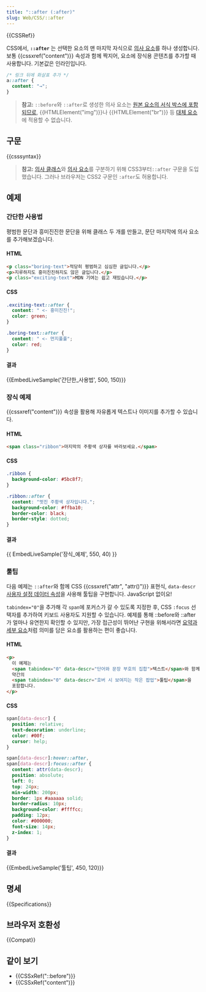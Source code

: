 ```yaml
---
title: "::after (:after)"
slug: Web/CSS/::after
---
```


{{CSSRef}}

CSS에서, **`::after`** 는 선택한 요소의 맨 마지막 자식으로 [의사 요소](/ko/docs/Web/CSS/Pseudo-elements)를 하나 생성합니다. 보통 {{cssxref("content")}} 속성과 함께 짝지어, 요소에 장식용 콘텐츠를 추가할 때 사용합니다. 기본값은 인라인입니다.

```css
/* 링크 뒤에 화살표 추가 */
a::after {
  content: "→";
}
```

> **참고:** `::before`와 `::after`로 생성한 의사 요소는 [원본 요소의 서식 박스에 포함되므로](https://www.w3.org/TR/CSS2/generate.html#before-after-content), {{HTMLElement("img")}}나 {{HTMLElement("br")}} 등 [대체 요소](/ko/docs/Web/CSS/Replaced_element)에 적용할 수 없습니다.

## 구문

{{csssyntax}}

> **참고:** [의사 클래스](/ko/docs/Web/CSS/Pseudo-classes)와 [의사 요소](/ko/docs/Web/CSS/Pseudo-elements)를 구분하기 위해 CSS3부터`::after` 구문을 도입했습니다. 그러나 브라우저는 CSS2 구문인 `:after`도 허용합니다.

## 예제

### 간단한 사용법

평범한 문단과 흥미진진한 문단을 위해 클래스 두 개를 만들고, 문단 마지막에 의사 요소를 추가해보겠습니다.

#### HTML

```html
<p class="boring-text">적당히 평범하고 심심한 글입니다.</p>
<p>지루하지도 흥미진진하지도 않은 글입니다.</p>
<p class="exciting-text">MDN 기여는 쉽고 재밌습니다.</p>
```

#### CSS

```css
.exciting-text::after {
  content: " <- 흥미진진!";
  color: green;
}

.boring-text::after {
  content: " <- 먼지풀풀";
  color: red;
}
```

#### 결과

{{EmbedLiveSample('간단한_사용법', 500, 150)}}

### 장식 예제

{{cssxref("content")}} 속성을 활용해 자유롭게 텍스트나 이미지를 추가할 수 있습니다.

#### HTML

```html
<span class="ribbon">마지막의 주황색 상자를 바라보세요.</span>
```

#### CSS

```css
.ribbon {
  background-color: #5bc8f7;
}

.ribbon::after {
  content: "멋진 주황색 상자입니다.";
  background-color: #ffba10;
  border-color: black;
  border-style: dotted;
}
```

#### 결과

{{ EmbedLiveSample('장식_예제', 550, 40) }}

### 툴팁

다음 예제는 `::after`와 함께 CSS {{cssxref("attr", "attr()")}} 표현식, `data-descr` [사용자 설정 데이터 속성](/ko/docs/Web/HTML/Global_attributes/data-*)을 사용해 툴팁을 구현합니다. JavaScript 없이요!

`tabindex="0"`을 추가해 각 `span`에 포커스가 갈 수 있도록 지정한 후, CSS `:focus` 선택자를 추가하여 키보드 사용자도 지원할 수 있습니다. 예제를 통해 ::before와 ::after가 얼마나 유연한지 확인할 수 있지만, 가장 접근성이 뛰어난 구현을 위해서라면 [요약과 세부 요소](/ko/docs/Web/HTML/Element/details)처럼 의미를 담은 요소를 활용하는 편이 좋습니다.

#### HTML

```html
<p>
  이 예제는
  <span tabindex="0" data-descr="단어와 문장 부호의 집합">텍스트</span>와 함께
  약간의
  <span tabindex="0" data-descr="호버 시 보여지는 작은 팝업">툴팁</span>을
  포함합니다.
</p>
```

#### CSS

```css
span[data-descr] {
  position: relative;
  text-decoration: underline;
  color: #00f;
  cursor: help;
}

span[data-descr]:hover::after,
span[data-descr]:focus::after {
  content: attr(data-descr);
  position: absolute;
  left: 0;
  top: 24px;
  min-width: 200px;
  border: 1px #aaaaaa solid;
  border-radius: 10px;
  background-color: #ffffcc;
  padding: 12px;
  color: #000000;
  font-size: 14px;
  z-index: 1;
}
```

#### 결과

{{EmbedLiveSample('툴팁', 450, 120)}}

## 명세

{{Specifications}}

## 브라우저 호환성

{{Compat}}

## 같이 보기

- {{CSSxRef("::before")}}
- {{CSSxRef("content")}}
